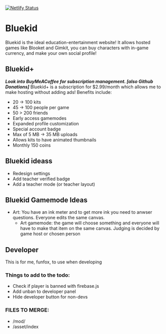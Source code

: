 [![Netlify Status](https://api.netlify.com/api/v1/badges/31f7f34d-4bb2-4c31-8c2a-29dedeabb14a/deploy-status)](https://app.netlify.com/sites/bluekid/deploys)

# Bluekid
Bluekid is the ideal education-entertainment website! It allows hosted games like Blooket and Gimkit, you can buy characters with in-game currency, and make your own social profile!

## Bluekid+
***Look into BuyMeACoffee for subscription management. [also Github Donations]***
Bluekid+ is a subscription for $2.99/month which allows me to make hosting without adding ads! Benefits include:
- 20 -> 100 kits
- 45 -> 100 people per game
- 50 > 200 friends
- Early access gamemodes
- Expanded profile customization
- Special account badge
- Max of 5 MB -> 35 MB uploads
- Allows kits to have animated thumbnails
- Monthly 150 coins

## Bluekid ideass
- Redesign settings
- Add teacher verified badge
- Add a teacher mode (or teacher layout)

## Bluekid Gamemode Ideas
- Art: You have an ink meter and to get more ink you need to anwser questions. Everyone edits the same canvas.
  - Art gamemode: the game will choose something and everyone will have to make that item on the same canvas. Judging is decided by game host or chosen person

## Developer
This is for me, funfox, to use when developing

### Things to add to the todo:
- Check if player is banned with firebase.js
- Add unban to developer panel
- Hide developer button for non-devs

### FILES TO MERGE:
- /mod/
- /asset/index
